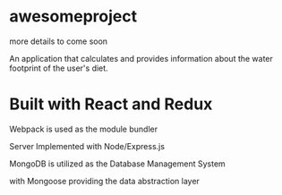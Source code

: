 # awesomeproject
more details to come soon

An application that calculates and provides information about the water footprint of the user's diet. 

Built with React and Redux
=====================================
Webpack is used as the module bundler

Server Implemented with Node/Express.js

MongoDB is utilized as the Database Management System

with Mongoose providing the data abstraction layer